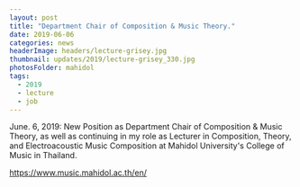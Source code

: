 ```yaml
---
layout: post
title: "Department Chair of Composition & Music Theory."
date: 2019-06-06
categories: news
headerImage: headers/lecture-grisey.jpg
thumbnail: updates/2019/lecture-grisey_330.jpg
photosFolder: mahidol
tags:
  - 2019
  - lecture
  - job
---
```

June. 6, 2019: New Position as Department Chair of Composition & Music Theory, as well as continuing in my role as Lecturer in Composition, Theory, and Electroacoustic Music Composition at Mahidol University's College of Music in Thailand.

https://www.music.mahidol.ac.th/en/
